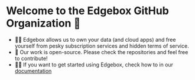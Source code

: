 # Welcome to the Edgebox GitHub Organization 👋

- 🙋‍♀️ Edgebox allows us to own your data (and cloud apps) and free yourself from pesky subscription services and hidden terms of service.
- 🌈 Our work is open-source. Please check the repositories and feel free to contribute!
- 👩‍💻 If you want to get started using Edgebox, check how to in our [documentation](https://docs.edgebox.io)
